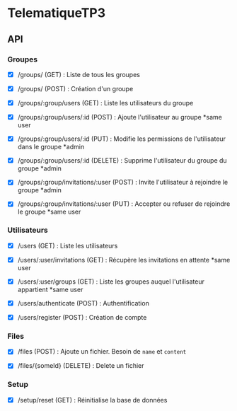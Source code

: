 # TelematiqueTP3

## API
### Groupes
- [x] /groups/ (GET) : Liste de tous les groupes
- [x] /groups/ (POST) : Création d'un groupe

- [x] /groups/:group/users (GET) : Liste les utilisateurs du groupe
- [x] /groups/:group/users/:id (POST) : Ajoute l'utilisateur au groupe                              *same user
- [x] /groups/:group/users/:id (PUT) : Modifie les permissions de l'utilisateur dans le groupe      *admin
- [x] /groups/:group/users/:id (DELETE) : Supprime l'utilisateur du groupe du groupe                *admin

- [x] /groups/:group/invitations/:user (POST) : Invite l'utilisateur à rejoindre le groupe          *admin
- [x] /groups/:group/invitations/:user (PUT) : Accepter ou refuser de rejoindre le groupe           *same user

### Utilisateurs
- [x] /users (GET) : Liste les utilisateurs

- [x] /users/:user/invitations (GET) : Récupère les invitations en attente                          *same user

- [x] /users/:user/groups (GET) : Liste les groupes auquel l'utilisateur appartient                 *same user

- [x] /users/authenticate (POST) : Authentification

- [x] /users/register (POST) : Création de compte

### Files
- [x] /files (POST) : Ajoute un fichier. Besoin de `name` et `content`
- [x] /files/{someId} (DELETE) : Delete un fichier


### Setup
- [x] /setup/reset (GET) : Réinitialise la base de données

